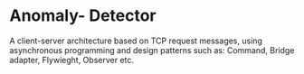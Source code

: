 # Anomaly- Detector
A client-server architecture based on TCP request messages, using asynchronous programming and design patterns such as: Command, Bridge adapter, Flywieght, Observer etc.
